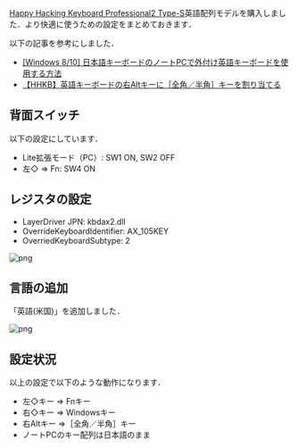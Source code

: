 [Happy Hacking Keyboard Professional2 Type-S](https://www.pfu.fujitsu.com/hhkeyboard/type-s/)英語配列モデルを購入しました．より快適に使うための設定をまとめておきます．

<!-- PELICAN_END_SUMMARY -->

以下の記事を参考にしました．

+ [[Windows 8/10] 日本語キーボードのノートPCで外付け英語キーボードを使用する方法](http://blog.shos.info/archives/2012/11/windows_8_pc.html)
+ [【HHKB】英語キーボードの右Altキーに［全角／半角］キーを割り当てる](http://evacore.info/hardware-hhkb-alt/)

## 背面スイッチ

以下の設定にしています．

+ Lite拡張モード（PC）: SW1 ON, SW2 OFF
+ 左◇ ⇒ Fn: SW4 ON

## レジスタの設定

+ LayerDriver JPN: kbdax2.dll
+ OverrideKeyboardIdentifier: AX_105KEY
+ OverriedKeyboardSubtype: 2

![png]({filename}/images/20180211/reg.png)


## 言語の追加

「英語(米国)」を追加しました．

![png]({filename}/images/20180211/lang.png)


## 設定状況

以上の設定で以下のような動作になります．

+ 左◇キー ⇒ Fnキー
+ 右◇キー ⇒ Windowsキー
+ 右Altキー ⇒［全角／半角］キー
+ ノートPCのキー配列は日本語のまま
